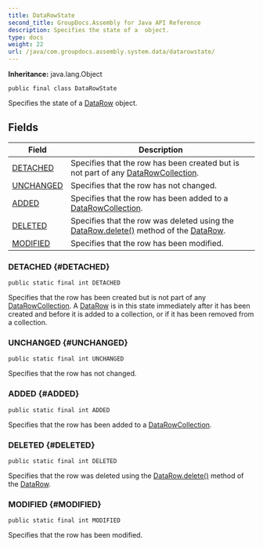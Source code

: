 ```yaml
---
title: DataRowState
second_title: GroupDocs.Assembly for Java API Reference
description: Specifies the state of a  object.
type: docs
weight: 22
url: /java/com.groupdocs.assembly.system.data/datarowstate/
---
```

**Inheritance:**
java.lang.Object
```
public final class DataRowState
```

Specifies the state of a [DataRow](../../com.groupdocs.assembly.system.data/datarow) object.
## Fields

| Field | Description |
| --- | --- |
| [DETACHED](#DETACHED) | Specifies that the row has been created but is not part of any [DataRowCollection](../../com.groupdocs.assembly.system.data/datarowcollection). |
| [UNCHANGED](#UNCHANGED) | Specifies that the row has not changed. |
| [ADDED](#ADDED) | Specifies that the row has been added to a [DataRowCollection](../../com.groupdocs.assembly.system.data/datarowcollection). |
| [DELETED](#DELETED) | Specifies that the row was deleted using the [DataRow.delete()](../../com.groupdocs.assembly.system.data/datarow\#delete--) method of the [DataRow](../../com.groupdocs.assembly.system.data/datarow). |
| [MODIFIED](#MODIFIED) | Specifies that the row has been modified. |
### DETACHED {#DETACHED}
```
public static final int DETACHED
```


Specifies that the row has been created but is not part of any [DataRowCollection](../../com.groupdocs.assembly.system.data/datarowcollection). A [DataRow](../../com.groupdocs.assembly.system.data/datarow) is in this state immediately after it has been created and before it is added to a collection, or if it has been removed from a collection.

### UNCHANGED {#UNCHANGED}
```
public static final int UNCHANGED
```


Specifies that the row has not changed.

### ADDED {#ADDED}
```
public static final int ADDED
```


Specifies that the row has been added to a [DataRowCollection](../../com.groupdocs.assembly.system.data/datarowcollection).

### DELETED {#DELETED}
```
public static final int DELETED
```


Specifies that the row was deleted using the [DataRow.delete()](../../com.groupdocs.assembly.system.data/datarow\#delete--) method of the [DataRow](../../com.groupdocs.assembly.system.data/datarow).

### MODIFIED {#MODIFIED}
```
public static final int MODIFIED
```


Specifies that the row has been modified.

